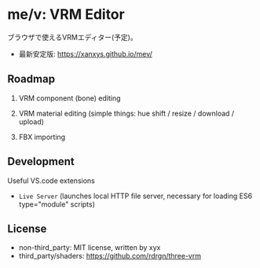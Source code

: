# me/v: VRM Editor

ブラウザで使えるVRMエディター(予定)。

* 最新安定版: https://xanxys.github.io/mev/

## Roadmap

1. VRM component (bone) editing

2. VRM material editing (simple things: hue shift / resize / download / upload)

3. FBX importing


## Development

Useful VS.code extensions


- `Live Server` (launches local HTTP file server, necessary for loading ES6 type="module" scripts)

## License

- non-third_party: MIT license, written by xyx
- third_party/shaders: https://github.com/rdrgn/three-vrm

